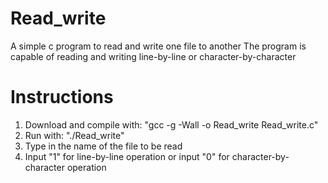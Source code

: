 # Read_write
A simple c program to read and write one file to another
The program is capable of reading and writing line-by-line or character-by-character

# Instructions  
1. Download and compile with:                  "gcc -g -Wall -o Read_write Read_write.c"
2. Run with:                                   "./Read_write"
3. Type in the name of the file to be read
4. Input "1" for line-by-line operation or
   input "0" for character-by-character operation
